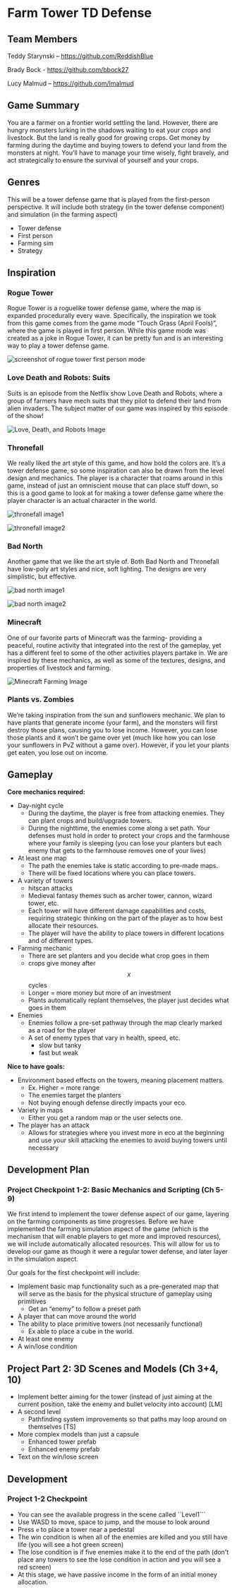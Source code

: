 # Farm Tower TD Defense 

## Team Members 

Teddy Starynski – https://github.com/ReddishBlue 

Brady Bock - https://github.com/bbock27 

Lucy Malmud – https://github.com/lmalmud 

## Game Summary 

You are a farmer on a frontier world settling the land. However, there are hungry monsters lurking in the shadows waiting to eat your crops and livestock. But the land is really good for growing crops. Get money by farming during the daytime and buying towers to defend your land from the monsters at night. You’ll have to manage your time wisely, fight bravely, and act strategically to ensure the survival of yourself and your crops. 

## Genres 

This will be a tower defense game that is played from the first-person perspective. It will include both strategy (in the tower defense component) and simulation (in the farming aspect) 
- Tower defense 
- First person
- Farming sim 
- Strategy 

## Inspiration 

### Rogue Tower 

Rogue Tower is a roguelike tower defense game, where the map is expanded procedurally every wave. Specifically, the inspiration we took from this game comes from the game mode “Touch Grass (April Fools)”, where the game is played in first person. While this game mode was created as a joke in Rogue Tower, it can be pretty fun and is an interesting way to play a tower defense game. 

![screenshot of rogue tower first person mode](GameDesignDocScreenshots/rogueTowerScreenshot.png) 

### Love Death and Robots: Suits 

Suits is an episode from the Netflix show Love Death and Robots, where a group of farmers have mech suits that they pilot to defend their land from alien invaders. The subject matter of our game was inspired by this episode of the show! 

![Love, Death, and Robots Image](https://images.squarespace-cdn.com/content/v1/5b3cee29697a98bbfb322033/1602565009284-23POBIW9CNGPXZTBS53B/2020-10-10_11h39_37.png?format=1500w) 

### Thronefall 

We really liked the art style of this game, and how bold the colors are. It’s a tower defense game, so some inspiration can also be drawn from the level design and mechanics. The player is a character that roams around in this game, instead of just an omniscient mouse that can place stuff down, so this is a good game to look at for making a tower defense game where the player character is an actual character in the world. 

![thronefall image1](GameDesignDocScreenshots/thronefall1.png) 

![thronefall image2](GameDesignDocScreenshots/thronefall2.png) 


### Bad North 

Another game that we like the art style of. Both Bad North and Thronefall have low-poly art styles and nice, soft lighting. The designs are very simplistic, but effective. 

![bad north image1](GameDesignDocScreenshots/badNorth1.png) 

![bad north image2](GameDesignDocScreenshots/badNorth2.png) 
 

### Minecraft 

One of our favorite parts of Minecraft was the farming- providing a peaceful, routine activity that integrated into the rest of the gameplay, yet has a different feel to some of the other activities players partake in. We are inspired by these mechanics, as well as some of the textures, designs, and properties of livestock and farming. 

![Minecraft Farming Image](https://images.surferseo.art/4d7c9bab-c8e4-427a-8b2f-b9d3147e24aa.png) 


### Plants vs. Zombies 

We’re taking inspiration from the sun and sunflowers mechanic. We plan to have plants that generate income (your farm), and the monsters will first destroy those plans, causing you to lose income. However, you can lose those plants and it won’t be game over yet (much like how you can lose your sunflowers in PvZ without a game over). However, if you let your plants get eaten, you lose out on income.  


## Gameplay 
**Core mechanics required:** 
- Day-night cycle 
    - During the daytime, the player is free from attacking enemies. They can plant crops and build/upgrade towers. 
    - During the nighttime, the enemies come along a set path. Your defenses must hold in order to protect your crops and the farmhouse where your family is sleeping (you can lose your planters but each enemy that gets to the farmhouse removes one of your lives) 
- At least one map 
    - The path the enemies take is static according to pre-made maps.  
    - There will be fixed locations where you can place towers.  
- A variety of towers
    - hitscan attacks
    - Medieval fantasy themes such as archer tower, cannon, wizard tower, etc. 
    - Each tower will have different damage capabilities and costs, requiring strategic thinking on the part of the player as to how best allocate their resources. 
    - The player will have the ability to place towers in different locations and of different types. 
- Farming mechanic 
    - There are set planters and you decide what crop goes in them  
    - crops give money after $$x$$ cycles 
    - Longer = more money but more of an investment 
    - Plants automatically replant themselves, the player just decides what goes in them
- Enemies
    - Enemies follow a pre-set pathway through the map clearly marked as a road for the player
    - A set of enemy types that vary in health, speed, etc.
      - slow but tanky
      - fast but weak


**Nice to have goals:** 
- Environment based effects on the towers, meaning placement matters.
    - Ex. Higher = more range 
    - The enemies target the planters 
    - Not buying enough defense directly impacts your eco. 
- Variety in maps 
    - Either you get a random map or the user selects one.  
- The player has an attack 
    - Allows for strategies where you invest more in eco at the beginning and use your skill attacking the enemies to avoid buying towers until necessary 

## Development Plan 

### Project Checkpoint 1-2: Basic Mechanics and Scripting (Ch 5-9) 

We first intend to implement the tower defense aspect of our game, layering on the farming components as time progresses. Before we have implemented the farming simulation aspect of the game (which is the mechanism that will enable players to get more and improved resources), we will include automatically allocated resources. This will allow for us to develop our game as though it were a regular tower defense, and later layer in the simulation aspect. 

Our goals for the first checkpoint will include: 

- Implement basic map functionality such as a pre-generated map that will serve as the basis for the physical structure of gameplay using primitives 
    - Get an “enemy” to follow a preset path 
- A player that can move around the world 
- The ability to place primitive towers (not necessarily functional)
    - Ex able to place a cube in the world.
- At least one enemy
- A win/lose condition

## Project Part 2: 3D Scenes and Models (Ch 3+4, 10)
- Implement better aiming for the tower (instead of just aiming at the current position, take the enemy and bullet velocity into account) [LM]
- A second level
    - Pathfinding system improvements so that paths may loop around on themselves [TS]
- More complex models than just a capsule
    - Enhanced tower prefab
    - Enhanced enemy prefab
- Text on the win/lose screen

## Development
### Project 1-2 Checkpoint
* You can see the available progress in the scene called ``Level1```
* Use WASD to move, space to jump, and the mouse to look around
* Press ```e``` to place a tower near a pedestal
* The win condition is when all of the enemies are killed and you still have life (you will see a hot green screen)
* The lose condition is if five enemies make it to the end of the path (don't place any towers to see the lose condition in action and you will see a red screen)
* At this stage, we have passive income in the form of an initial money allocation.
